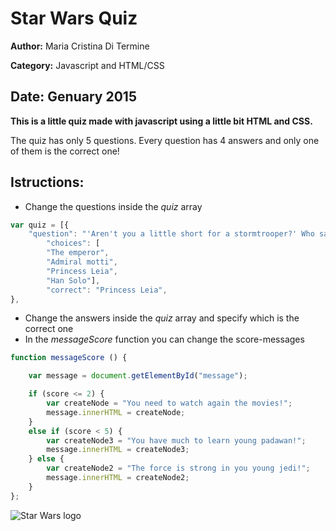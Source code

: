 # Star Wars Quiz
**Author:** Maria Cristina Di Termine

**Category:** Javascript and HTML/CSS

**Date:** Genuary 2015
----------------------------------------------------------------------

**This is a little quiz made with javascript using a little bit HTML and CSS.**

The quiz has only 5 questions. Every question has 4 answers and only one of them is the correct one!

## Istructions:
- Change the questions inside the _quiz_ array
```js
var quiz = [{
    "question": "'Aren't you a little short for a stormtrooper?' Who said it?",
        "choices": [
        "The emperor",
        "Admiral motti",
        "Princess Leia",
        "Han Solo"],
        "correct": "Princess Leia",
},
```
- Change the answers inside the _quiz_ array and specify which is the correct one
- In the _messageScore_ function you can change the score-messages
```js
function messageScore () {

    var message = document.getElementById("message");

    if (score <= 2) {
        var createNode = "You need to watch again the movies!";
        message.innerHTML = createNode;
    }
    else if (score < 5) {
        var createNode3 = "You have much to learn young padawan!";
        message.innerHTML = createNode3;
    } else {
        var createNode2 = "The force is strong in you young jedi!";
        message.innerHTML = createNode2;
    }
};
```

![Star Wars logo](http://moore.se/frame/uploads/2012/11/star-wars-logo.jpg)
